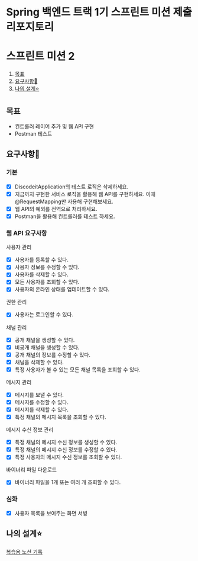 # Spring 백엔드 트랙 1기 스프린트 미션 제출 리포지토리
# 스프린트 미션 2


1. [목표](#목표)
2. [요구사항💟](#요구사항)
3. [나의 설계⭐](#나의-설계)

## 목표
- 컨트롤러 레이어 추가 및 웹 API 구현
- Postman 테스트



## 요구사항💟
### 기본
- [x]  DiscodeitApplication의 테스트 로직은 삭제하세요.
- [x]  지금까지 구현한 서비스 로직을 활용해 웹 API를 구현하세요.  이때 @RequestMapping만 사용해 구현해보세요.
- [x]  웹 API의 예외를 전역으로 처리하세요.
- [x] Postman을 활용해 컨트롤러를 테스트 하세요.

### 웹 API 요구사항
사용자 관리
- [x] 사용자를 등록할 수 있다.
- [x] 사용자 정보를 수정할 수 있다.
- [x] 사용자를 삭제할 수 있다.
- [x] 모든 사용자를 조회할 수 있다.
- [x] 사용자의 온라인 상태를 업데이트할 수 있다.

권한 관리
- [x] 사용자는 로그인할 수 있다.

채널 관리
- [x] 공개 채널을 생성할 수 있다.
- [x] 비공개 채널을 생성할 수 있다.
- [x] 공개 채널의 정보를 수정할 수 있다.
- [x] 채널을 삭제할 수 있다.
- [x] 특정 사용자가 볼 수 있는 모든 채널 목록을 조회할 수 있다.

메시지 관리
- [x] 메시지를 보낼 수 있다.
- [x] 메시지를 수정할 수 있다.
- [x] 메시지를 삭제할 수 있다.
- [x] 특정 채널의 메시지 목록을 조회할 수 있다.

메시지 수신 정보 관리
- [x] 특정 채널의 메시지 수신 정보를 생성할 수 있다.
- [x] 특정 채널의 메시지 수신 정보를 수정할 수 있다.
- [x] 특정 사용자의 메시지 수신 정보를 조회할 수 있다.

바이너리 파일 다운로드
- [x] 바이너리 파일을 1개 또는 여러 개 조회할 수 있다.

### 심화
- [x] 사용자 목록을 보여주는 화면 서빙

## 나의 설계⭐

[복습용 노션 기록](https://agate-spectacles-6eb.notion.site/4-19dc5631fb018020823dd72697d84211?pvs=4)
